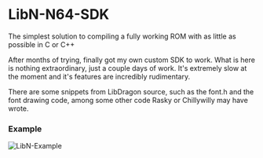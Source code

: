 # LibN-N64-SDK
The simplest solution to compiling a fully working ROM with as little as possible in C or C++

After months of trying, finally got my own custom SDK to work.
What is here is nothing extraordinary, just a couple days of work. It's extremely slow at the moment and it's features are incredibly rudimentary. 

There are some snippets from LibDragon source, such as the font.h and the font drawing code, among some other code Rasky or Chillywilly may have wrote.
### Example
![LibN-Example](https://user-images.githubusercontent.com/31579132/150035171-7ae14518-7a3c-485b-ada8-91b1dc33f03b.png)
